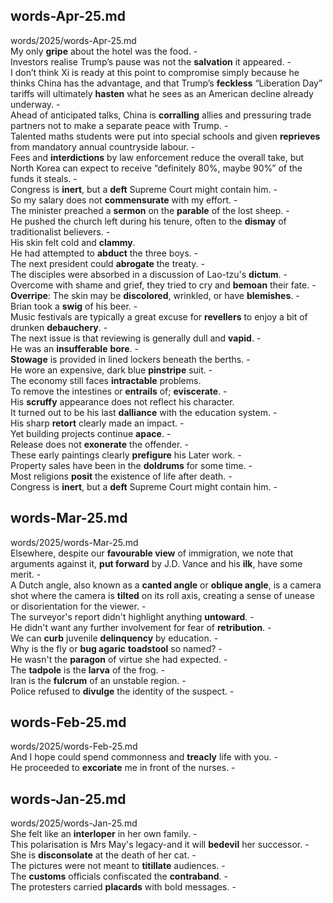 ## words-Apr-25.md ##  
words/2025/words-Apr-25.md  
My only **gripe** about the hotel was the food. -  
Investors realise Trump’s pause was not the **salvation** it appeared. -  
I don’t think Xi is ready at this point to compromise simply because he thinks China has the advantage, and that Trump’s **feckless** “Liberation Day” tariffs will ultimately **hasten** what he sees as an American decline already underway. -  
Ahead of anticipated talks, China is **corralling** allies and pressuring trade partners not to make a separate peace with Trump. -  
Talented maths students were put into special schools and given **reprieves** from mandatory annual countryside labour. -  
Fees and **interdictions** by law enforcement reduce the overall take, but North Korea can expect to receive “definitely 80%, maybe 90%” of the funds it steals. -  
Congress is **inert**, but a **deft** Supreme Court might contain him. -  
So my salary does not **commensurate** with my effort. -  
The minister preached a **sermon** on the **parable** of the lost sheep. -  
He pushed the church left during his tenure, often to the **dismay** of traditionalist believers. -  
His skin felt cold and **clammy**.   
He had attempted to **abduct** the three boys. -  
The next president could **abrogate** the treaty. -  
The disciples were absorbed in a discussion of Lao-tzu's **dictum**. -  
Overcome with shame and grief, they tried to cry and **bemoan** their fate. -  
**Overripe**: The skin may be **discolored**, wrinkled, or have **blemishes**. -  
Brian took a **swig** of his beer. -  
Music festivals are typically a great excuse for **revellers** to enjoy a bit of drunken **debauchery**. -  
The next issue is that reviewing is generally dull and **vapid**. -  
He was an **insufferable** **bore**. -  
**Stowage** is provided in lined lockers beneath the berths. -  
He wore an expensive, dark blue **pinstripe** suit. -  
The economy still faces **intractable** problems.   
To remove the intestines or **entrails** of; **eviscerate**. -  
His **scruffy** appearance does not reflect his character.   
It turned out to be his last **dalliance** with the education system. -  
His sharp **retort** clearly made an impact. -  
Yet building projects continue **apace**. -  
Release does not **exonerate** the offender. -  
These early paintings clearly **prefigure** his Later work. -  
Property sales have been in the **doldrums** for some time. -  
Most religions **posit** the existence of life after death. -  
Congress is **inert**, but a **deft** Supreme Court might contain him. -  

## words-Mar-25.md ##  
words/2025/words-Mar-25.md  
Elsewhere, despite our **favourable view** of immigration, we note that arguments against it, **put forward** by J.D. Vance and his **ilk**, have some merit. -  
A Dutch angle, also known as a **canted angle** or **oblique angle**, is a camera shot where the camera is **tilted** on its roll axis, creating a sense of unease or disorientation for the viewer. -  
The surveyor's report didn't highlight anything **untoward**. -  
He didn't want any further involvement for fear of **retribution**. -  
We can **curb** juvenile **delinquency** by education. -  
Why is the fly or **bug agaric** **toadstool** so named? -  
He wasn't the **paragon** of virtue she had expected. -  
The **tadpole** is the **larva** of the frog. -  
Iran is the **fulcrum** of an unstable region. -  
Police refused to **divulge** the identity of the suspect. -  

## words-Feb-25.md ##  
words/2025/words-Feb-25.md  
And I hope could spend commonness and **treacly** life with you. -  
He proceeded to **excoriate** me in front of the nurses. -  

## words-Jan-25.md ##  
words/2025/words-Jan-25.md  
She felt like an **interloper** in her own family. -  
This polarisation is Mrs May's legacy-and it will **bedevil** her successor. -  
She is **disconsolate** at the death of her cat. -  
The pictures were not meant to **titillate** audiences. -  
The **customs** officials confiscated the **contraband**. -  
The protesters carried **placards** with bold messages. -  
